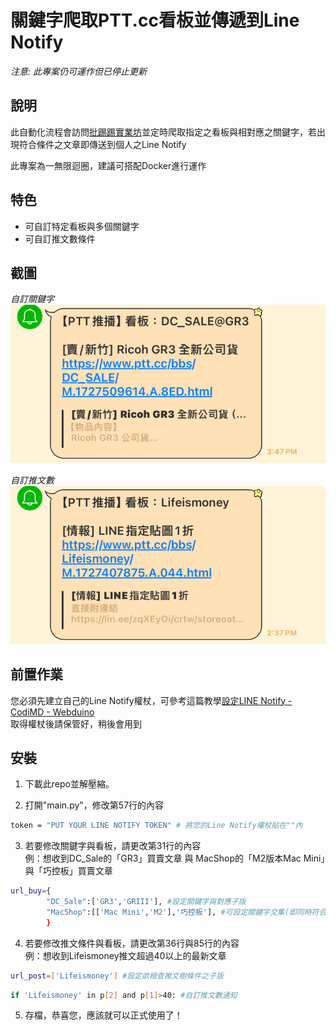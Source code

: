 <!-- 底下標籤來源參考寫法可至：https://github.com/Envoy-VC/awesome-badges#github-stats -->

<!--[](https://img.shields.io/github/stars/hsiangfeng/README-Example-Template.svg)｜![](https://img.shields.io/github/forks/hsiangfeng/README-Example-Template.svg)｜![](https://img.shields.io/github/issues-pr/hsiangfeng/README-Example-Template.svg)｜![](https://img.shields.io/github/issues/hsiangfeng/README-Example-Template.svg)-->


# 關鍵字爬取PTT.cc看板並傳遞到Line Notify

*注意: 此專案仍可運作但已停止更新*

<!--[專案封面圖](https://raw.githubusercontent.com/Hukuma0311/RPA-Demo/refs/heads/main/pic/logo.jpg)-->

## 說明

此自動化流程會訪問[批踢踢實業坊](https://www.ptt.cc/bbs/index.html)並定時爬取指定之看板與相對應之關鍵字，若出現符合條件之文章即傳送到個人之Line Notify  

此專案為一無限迴圈，建議可搭配Docker進行運作

## 特色
* 可自訂特定看板與多個關鍵字  
* 可自訂推文數條件  
## 截圖


*自訂關鍵字*  
![自訂關鍵字](https://github.com/Hukuma0311/PTT-Crawler-Line-Notify/blob/main/screenshot/LINE_capture_749282636.426214.jpg?raw=true)

*自訂推文數*  
![自訂推文數](https://github.com/Hukuma0311/PTT-Crawler-Line-Notify/blob/main/screenshot/LINE_capture_749282645.285315.jpg?raw=true)


## 前置作業
您必須先建立自己的Line Notify權杖，可參考這篇教學[設定LINE Notify - CodiMD - Webduino](https://md.webduino.io/s/LCGRt1Jve)   
取得權杖後請保管好，稍後會用到
## 安裝

1. 下載此repo並解壓縮。 

2. 打開"main.py"，修改第57行的內容

```bash
token = "PUT YOUR LINE NOTIFY TOKEN" # 將您的Line Notify權杖貼在""內
```

3. 若要修改關鍵字與看板，請更改第31行的內容  
例：想收到DC_Sale的「GR3」買賣文章 與 MacShop的「M2版本Mac Mini」與「巧控板」買賣文章

```bash
url_buy={
        "DC_Sale":['GR3','GRIII'], #設定關鍵字與對應子版
        "MacShop":[['Mac Mini','M2'],'巧控板'], #可設定關鍵字交集(即同時符合才通知)
        } 
```

4. 若要修改推文條件與看板，請更改第36行與85行的內容  
例：想收到Lifeismoney推文超過40以上的最新文章    

```bash
url_post=['Lifeismoney'] #設定欲檢查推文樹條件之子版
```
```bash
if 'Lifeismoney' in p[2] and p[1]>40: #自訂推文數通知
```
5. 存檔，恭喜您，應該就可以正式使用了！